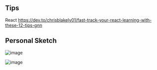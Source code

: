 ## Tips
React 
https://dev.to/chrisblakely01/fast-track-your-react-learning-with-these-12-tips-gnn



## Personal Sketch

![image](https://user-images.githubusercontent.com/2858081/167439325-a92ec355-b004-4b7a-a1ef-22195682a145.png)




![image](https://user-images.githubusercontent.com/2858081/167439257-58a7ca43-3714-4ba0-b0c0-a6b066578bfb.png)
